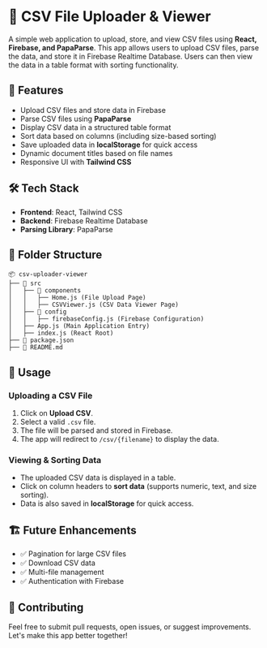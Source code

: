 # 📂 CSV File Uploader & Viewer

A simple web application to upload, store, and view CSV files using **React, Firebase, and PapaParse**. This app allows users to upload CSV files, parse the data, and store it in Firebase Realtime Database. Users can then view the data in a table format with sorting functionality.

## 🚀 Features
- Upload CSV files and store data in Firebase
- Parse CSV files using **PapaParse**
- Display CSV data in a structured table format
- Sort data based on columns (including size-based sorting)
- Save uploaded data in **localStorage** for quick access
- Dynamic document titles based on file names
- Responsive UI with **Tailwind CSS**

## 🛠️ Tech Stack
- **Frontend**: React, Tailwind CSS
- **Backend**: Firebase Realtime Database
- **Parsing Library**: PapaParse

## 📂 Folder Structure
```
📦 csv-uploader-viewer
├── 📁 src
│   ├── 📁 components
│   │   ├── Home.js (File Upload Page)
│   │   ├── CSVViewer.js (CSV Data Viewer Page)
│   ├── 📁 config
│   │   ├── firebaseConfig.js (Firebase Configuration)
│   ├── App.js (Main Application Entry)
│   ├── index.js (React Root)
├── 📄 package.json
├── 📄 README.md
```
## 📌 Usage
### Uploading a CSV File
1. Click on **Upload CSV**.
2. Select a valid `.csv` file.
3. The file will be parsed and stored in Firebase.
4. The app will redirect to `/csv/{filename}` to display the data.

### Viewing & Sorting Data
- The uploaded CSV data is displayed in a table.
- Click on column headers to **sort data** (supports numeric, text, and size sorting).
- Data is also saved in **localStorage** for quick access.

## 🏗️ Future Enhancements
- ✅ Pagination for large CSV files
- ✅ Download CSV data
- ✅ Multi-file management
- ✅ Authentication with Firebase

## 💖 Contributing
Feel free to submit pull requests, open issues, or suggest improvements. Let's make this app better together!

